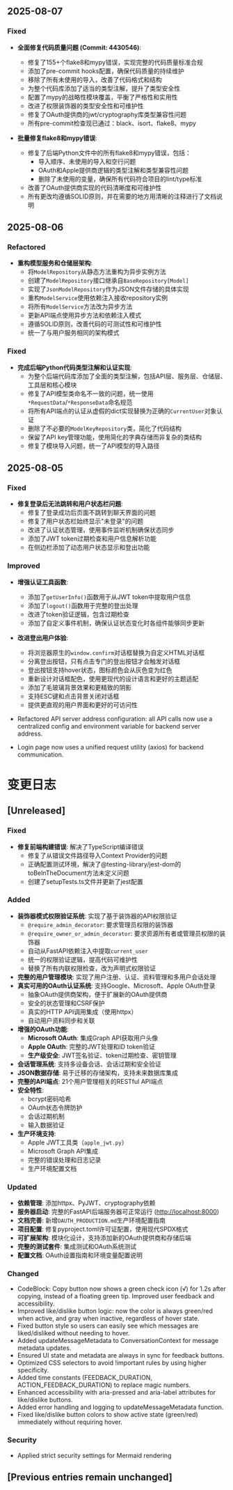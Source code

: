 ## 2025-08-07

### Fixed

- **全面修复代码质量问题 (Commit: 4430546)**:
  - 修复了155+个flake8和mypy错误，实现完整的代码质量标准合规
  - 添加了pre-commit hooks配置，确保代码质量的持续维护
  - 移除了所有未使用的导入，改善了代码格式和结构
  - 为整个代码库添加了适当的类型注解，提升了类型安全性
  - 配置了mypy的战略性模块覆盖，平衡了严格性和实用性
  - 改进了权限装饰器的类型安全性和可维护性
  - 修复了OAuth提供商的jwt/cryptography库类型兼容性问题
  - 所有pre-commit检查现已通过：black、isort、flake8、mypy

- **批量修复flake8和mypy错误**:
  - 修复了后端Python文件中的所有flake8和mypy错误，包括：
    - 导入顺序、未使用的导入和空行问题
    - OAuth和Apple提供商逻辑的类型注解和类型兼容性问题
    - 删除了未使用的变量，确保所有代码符合项目的lint/type标准
  - 改善了OAuth提供商实现的代码清晰度和可维护性
  - 所有更改均遵循SOLID原则，并在需要的地方用清晰的注释进行了文档说明

## 2025-08-06

### Refactored

- **重构模型服务和仓储层架构**:
  - 将`ModelRepository`从静态方法重构为异步实例方法
  - 创建了`ModelRepository`接口继承自`BaseRepository[Model]`
  - 实现了`JsonModelRepository`作为JSON文件存储的具体实现
  - 重构`ModelService`使用依赖注入接收repository实例
  - 将所有`ModelService`方法改为异步方法
  - 更新API端点使用异步方法和依赖注入模式
  - 遵循SOLID原则，改善代码的可测试性和可维护性
  - 统一了与用户服务相同的架构模式

### Fixed

- **完成后端Python代码类型注解和认证实现**:
  - 为整个后端代码库添加了全面的类型注解，包括API层、服务层、仓储层、工具层和核心模块
  - 修复了API模型类命名不一致的问题，统一使用`*RequestData`/`*ResponseData`命名规范
  - 将所有API端点的认证从虚假的dict实现替换为正确的`CurrentUser`对象认证
  - 删除了不必要的`ModelKeyRepository`类，简化了代码结构
  - 保留了API key管理功能，使用简化的字典存储而非复杂的类结构
  - 修复了模块导入问题，统一了API模型的导入路径

## 2025-08-05

### Fixed

- **修复登录后无法跳转和用户状态栏问题**:
  - 修复了登录成功后页面不跳转到聊天界面的问题
  - 修复了用户状态栏始终显示"未登录"的问题
  - 改进了认证状态管理，使用事件监听机制确保状态同步
  - 添加了JWT token过期检查和用户信息解析功能
  - 在侧边栏添加了动态用户状态显示和登出功能

### Improved

- **增强认证工具函数**:
  - 添加了`getUserInfo()`函数用于从JWT token中提取用户信息
  - 添加了`logout()`函数用于完整的登出处理
  - 改进了token验证逻辑，包含过期检查
  - 添加了自定义事件机制，确保认证状态变化时各组件能够同步更新

- **改进登出用户体验**:
  - 将浏览器原生的`window.confirm`对话框替换为自定义HTML对话框
  - 分离登出按钮，只有点击专门的登出按钮才会触发对话框
  - 登出按钮支持hover状态，图标颜色会从灰色变为红色
  - 重新设计对话框配色，使用更现代的设计语言和更好的主题适配
  - 添加了毛玻璃背景效果和更精致的阴影
  - 支持ESC键和点击背景关闭对话框
  - 提供更直观的用户界面和更好的可访问性

- Refactored API server address configuration: all API calls now use a centralized config and environment variable for backend server address.
- Login page now uses a unified request utility (axios) for backend communication.

# 变更日志

## [Unreleased]

### Fixed

- **修复前端构建错误**: 解决了TypeScript编译错误
  - 修复了从错误文件路径导入Context Provider的问题
  - 正确配置测试环境，解决了@testing-library/jest-dom的toBeInTheDocument方法未定义问题
  - 创建了setupTests.ts文件并更新了jest配置

### Added

- **装饰器模式权限验证系统**: 实现了基于装饰器的API权限验证
  - `@require_admin_decorator`: 要求管理员权限的装饰器
  - `@require_owner_or_admin_decorator`: 要求资源所有者或管理员权限的装饰器
  - 自动从FastAPI依赖注入中提取`current_user`
  - 统一的权限验证逻辑，提高代码可维护性
  - 替换了所有内联权限检查，改为声明式权限验证
- **完整的用户管理模块**: 实现了用户注册、认证、资料管理和多用户会话处理
- **真实可用的OAuth认证系统**: 支持Google、Microsoft、Apple OAuth登录
  - 抽象OAuth提供商架构，便于扩展新的OAuth提供商
  - 安全的状态管理和CSRF保护
  - 真实的HTTP API调用集成（使用httpx）
  - 自动用户资料同步和关联
- **增强的OAuth功能**:
  - **Microsoft OAuth**: 集成Graph API获取用户头像
  - **Apple OAuth**: 完整的JWT处理和ID token验证
  - **生产级安全**: JWT签名验证、token过期检查、密钥管理
- **会话管理系统**: 支持多设备会话、会话过期和安全验证
- **JSON数据存储**: 易于迁移的存储架构，支持未来数据库集成
- **完整的API端点**: 21个用户管理相关的RESTful API端点
- **安全特性**:
  - bcrypt密码哈希
  - OAuth状态令牌防护
  - 会话过期机制
  - 输入数据验证
- **生产环境支持**:
  - Apple JWT工具类（`apple_jwt.py`）
  - Microsoft Graph API集成
  - 完整的错误处理和日志记录
  - 生产环境配置文档

### Updated

- **依赖管理**: 添加httpx、PyJWT、cryptography依赖
- **服务器启动**: 完整的FastAPI后端服务器可正常运行 (<http://localhost:8000>)
- **文档完善**: 新增`OAUTH_PRODUCTION.md`生产环境配置指南
- **项目配置**: 修复pyproject.toml许可证配置，使用现代SPDX格式
- **可扩展架构**: 模块化设计，支持添加新的OAuth提供商和存储后端
- **完整的测试套件**: 集成测试和OAuth系统测试
- **配置文档**: OAuth设置指南和环境变量配置说明

### Changed

- CodeBlock: Copy button now shows a green check icon (√) for 1.2s after copying, instead of a floating green tip. Improved user feedback and accessibility.
- Improved like/dislike button logic: now the color is always green/red when active, and gray when inactive, regardless of hover state.
- Fixed button style so users can easily see which messages are liked/disliked without needing to hover.
- Added updateMessageMetadata to ConversationContext for message metadata updates.
- Ensured UI state and metadata are always in sync for feedback buttons.
- Optimized CSS selectors to avoid !important rules by using higher specificity.
- Added time constants (FEEDBACK_DURATION, ACTION_FEEDBACK_DURATION) to replace magic numbers.
- Enhanced accessibility with aria-pressed and aria-label attributes for like/dislike buttons.
- Added error handling and logging to updateMessageMetadata function.
- Fixed like/dislike button colors to show active state (green/red) immediately without requiring hover.

### Security

- Applied strict security settings for Mermaid rendering

## [Previous entries remain unchanged]
